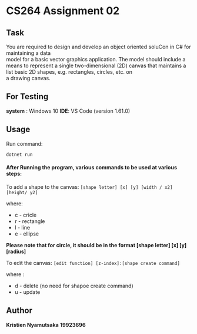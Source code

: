 # CS264 Assignment 02

## Task 
You	 are	 required	 to	 design	 and	 develop	 an	 object	 oriented	 soluCon	 in	 C#	 for	 maintaining	 a	 data	
model	for	a	basic	vector	graphics	application.	The	model	should	include	a	means	to	represent	a	single	two-dimensional	(2D)	canvas	that	maintains	a	list	basic	2D	shapes,	e.g.	rectangles,	circles,	etc.	on	
a	drawing	canvas.	

## For Testing

**system** : Windows 10
**IDE**: VS Code (version 1.61.0)


## Usage

Run command:

```dotnet run```

#### After Running the program, various commands to be used at various steps:

To add a shape to the canvas:
```[shape letter] [x] [y] [width / x2] [height/ y2]```

where:

* c - cricle
* r - rectangle
* l - line
* e - ellipse

**Please note that for circle, it should be in the format [shape letter] [x] [y] [radius]**

To edit the canvas: 
```[edit function] [z-index]:[shape create command]```

where :
* d - delete (no need for shapoe create command)
* u - update

## Author
**Kristien Nyamutsaka**
**19923696**